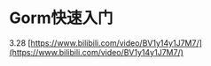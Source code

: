 # Gorm快速入门

3.28 [https://www.bilibili.com/video/BV1y14y1J7M7/](https://www.bilibili.com/video/BV1y14y1J7M7/)